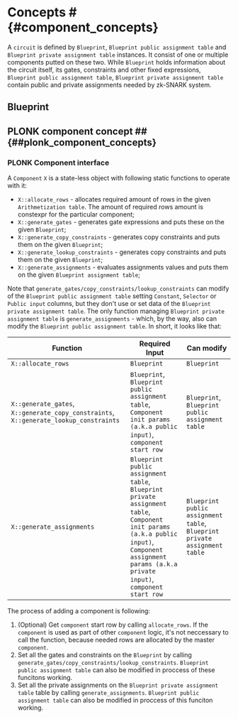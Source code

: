 # Concepts # {#component_concepts}

A ```circuit``` is defined by ```Blueprint```, ```Blueprint public assignment table``` and ```Blueprint private assignment table``` instances. It consist of one or multiple components putted on these two. While ```Blueprint``` holds information about the circuit itself, its gates, constraints and other fixed expressions, ```Blueprint public assignment table```, ```Blueprint private assignment table``` contain public and private assignments needed by zk-SNARK system.

## Blueprint 

## PLONK component concept ## {##plonk_component_concepts}

### PLONK Component interface ###

A ```Component``` ```X``` is a state-less object with following static functions to operate with it:

* ```X::allocate_rows``` - allocates required amount of rows in the given ```Arithmetization table```. The amount of required rows amount is constexpr for the particular component;
* ```X::generate_gates``` - generates gate expressions and puts these on the given ```Blueprint```;
* ```X::generate_copy_constraints``` - generates copy constraints and puts them on the given ```Blueprint```;
* ```X::generate_lookup_constraints``` - generates copy constraints and puts them on the given ```Blueprint```;
* ```X::generate_assignments``` - evaluates assignments values and puts them on the given ```Blueprint assignment table```;

Note that ```generate_gates/copy_constraints/lookup_constraints``` can modify of the ```Blueprint public assignment table``` setting ```Constant```, ```Selector``` or ```Public input``` columns, but they don't use or set data of the ```Blueprint private assignment table```. The only function managing ```Blueprint private assignment table``` is ```generate_assignments``` - which, by the way, also can modify the ```Blueprint public assignment table```. In short, it looks like that:

|Function                   |Required Input                    |Can modify |
|-----------------------------|------------------------|-----------------------|
|```X::allocate_rows```       |```Blueprint```         |```Blueprint```|
|```X::generate_gates```, ```X::generate_copy_constraints```, ```X::generate_lookup_constraints```      |```Blueprint```, ```Blueprint public assignment table```, ```Component init params (a.k.a public input)```, ```component start row```          |```Blueprint```, ```Blueprint public assignment table```|
|```X::generate_assignments```  |```Blueprint public assignment table```, ```Blueprint private assignment table```, ```Component init params (a.k.a public input)```, ```Component assignment params (a.k.a private input)```, ```component start row```        |```Blueprint public assignment table```, ```Blueprint private assignment table```|

The process of adding a component is following:

1. (Optional) Get ```component``` start row by calling ```allocate_rows```. If the ```component``` is used as part of other ```component``` logic, it's not neccessary to call the function, because needed rows are allocated by the master ```component```.
2. Set all the gates and constraints on the ```Blueprint``` by calling ```generate_gates/copy_constraints/lookup_constraints```. ```Blueprint public assignment table``` can also be modified in proccess of these funcitons working.
3. Set all the private assignments on the ```Blueprint private assignment table``` table by calling ```generate_assignments```. ```Blueprint public assignment table``` can also be modified in proccess of this funciton working.